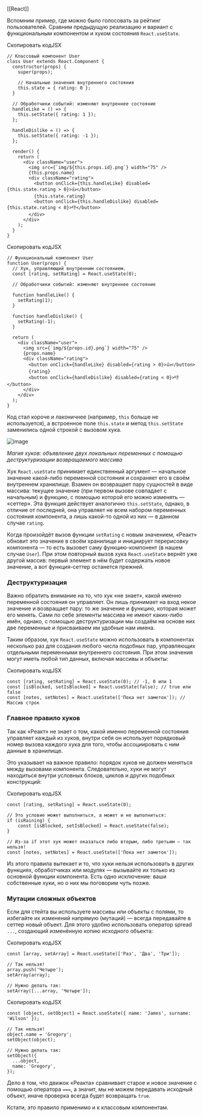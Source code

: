 [[React]]

Вспомним пример, где можно было голосовать за рейтинг пользователей. Сравним предыдущую реализацию и вариант с функциональным компонентом и хуком состояния `React.useState`.

Скопировать кодJSX

```
// Классовый компонент User
class User extends React.Component {
  constructor(props) {
    super(props);

    // Начальные значения внутреннего состояния
    this.state = { rating: 0 };
  }

  // Обработчики событий: изменяют внутреннее состояние
  handleLike = () => {
    this.setState({ rating: 1 });
  };

  handleDislike = () => {
    this.setState({ rating: -1 });
  };

  render() {
    return (
      <div className="user">
        <img src={`img/${this.props.id}.png`} width="75" />
        {this.props.name}
        <div className="rating">
          <button onClick={this.handleLike} disabled={this.state.rating > 0}>👍</button>
          {this.state.rating}
          <button onClick={this.handleDislike} disabled={this.state.rating < 0}>👎</button>
        </div>
      </div>
    );
  }
} 
```

Скопировать кодJSX

```
// Функциональный компонент User
function User(props) {
  // Хук, управляющий внутренним состоянием.
  const [rating, setRating] = React.useState(0);

  // Обработчики событий: изменяют внутреннее состояние

  function handleLike() {
    setRating(1);
  }

  function handleDislike() {
    setRating(-1);
  }

  return (
    <div className="user">
      <img src={`img/${props.id}.png`} width="75" />
      {props.name}
      <div className="rating">
        <button onClick={handleLike} disabled={rating > 0}>👍</button>
        {rating}
        <button onClick={handleDislike} disabled={rating < 0}>👎</button>
      </div>
    </div>
  );
} 
```

Код стал короче и лаконичнее (например, `this` больше не используется), а встроенное поле `this.state` и метод `this.setState` заменились одной строкой с вызовом хука.

![image](https://pictures.s3.yandex.net/resources/S10_10.4_02_01_hooks_1593895165.png)

_Магия хуков: объявление двух локальных переменных с помощью деструктуризации возвращаемого массива_

Хук `React.useState` принимает единственный аргумент — начальное значение какой-либо переменной состояния и сохраняет его в своём внутреннем хранилище. Взамен он возвращает пару сущностей в виде массива: текущее значение (при первом вызове совпадает с начальным) и функцию, с помощью которой его можно изменять — «сеттер». Эта функция действует аналогично `this.setState`, однако, в отличие от последней, она управляет не всем набором переменных состояния компонента, а лишь какой-то одной из них — в данном случае `rating`.

Когда произойдёт вызов функции `setRating` с новым значением, «Реакт» обновит это значение в своём хранилище и инициирует перерисовку компонента — то есть вызовет саму функцию-компонент (в нашем случае `User`). При этом повторный вызов хука `React.useState` вернёт уже другой массив: первый элемент в нём будет содержать новое значение, а вот функция-сеттер останется прежней.

### Деструктуризация

Важно обратить внимание на то, что хук «не знает», какой именно переменной состояния он управляет. Он лишь принимает на вход некое значение и возвращает пару: то же значение и функцию, которая может его менять. Сами по себе элементы массива не имеют каких-либо имён, однако, с помощью деструктуризации мы создаём на основе них две переменные и присваиваем им удобные нам имена.

Таким образом, хук `React.useState` можно использовать в компонентах несколько раз для создания любого числа подобных пар, управляющих отдельными переменными внутреннего состояния. При этом значения могут иметь любой тип данных, включая массивы и объекты:

Скопировать кодJSX

```
const [rating, setRating] = React.useState(0); // -1, 0 или 1
const [isBlocked, setIsBlocked] = React.useState(false); // true или false
const [notes, setNotes] = React.useState(['Пока нет заметок']); // Массив строк 
```

### Главное правило хуков

Так как «Реакт» не знает о том, какой именно переменной состояния управляет каждый из хуков, внутри себя он использует порядковый номер вызова каждого хука для того, чтобы ассоциировать с ним данные в хранилище.

Это указывает на важное правило: порядок хуков не должен меняться между вызовами компонента. Следовательно, хуки не могут находиться внутри условных блоков, циклов и других подобных конструкций:

Скопировать кодJSX

```
const [rating, setRating] = React.useState(0);

// Это условие может выполниться, а может и не выполниться:
if (isRaining) {
    const [isBlocked, setIsBlocked] = React.useState(false);
}

// Из-за if этот хук может оказаться либо вторым, либо третьим — так нельзя!
const [notes, setNotes] = React.useState(['Пока нет заметок']); 
```

Из этого правила вытекает и то, что хуки нельзя использовать в других функциях, обработчиках или модулях — вызывайте их только из основной функции компонента. Есть одно исключение: ваши собственные хуки, но о них мы поговорим чуть позже.

### Мутации сложных объектов

Если для стейта вы используете массивы или объекты с полями, то избегайте их изменений напрямую (мутаций) — всегда передавайте в сеттер новый объект. Для этого удобно использовать оператор spread `...`, создающий изменённую копию исходного объекта:

Скопировать кодJSX

```
const [array, setArray] = React.useState(['Раз', 'Два', 'Три']);

// Так нельзя!
array.push('Четыре');
setArray(array); 

// Нужно делать так:
setArray([...array, 'Четыре']); 
```

Скопировать кодJSX

```
const [object, setObject] = React.useState({ name: 'James', surname: 'Wilson' });

// Так нельзя!
object.name = 'Gregory';
setObject(object); 

// Нужно делать так:
setObject({
  ...object,
  name: 'Gregory',
}); 
```

Дело в том, что движок «Реакта» сравнивает старое и новое значение с помощью оператора `===`, а значит, мы не можем передавать исходный объект, иначе проверка всегда будет возвращать `true`.

Кстати, это правило применимо и к классовым компонентам.
